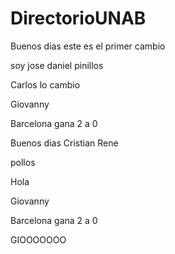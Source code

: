 # DirectorioUNAB

Buenos dias este es el primer cambio

soy jose daniel pinillos

Carlos lo cambio

Giovanny


Barcelona gana 2 a 0


Buenos dias Cristian Rene 

pollos

Hola

Giovanny

Barcelona gana 2 a 0

GIOOOOOOO